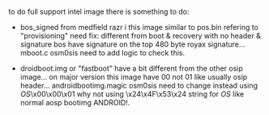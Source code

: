 to do full support intel image there is something to do:

- bos_signed from medfield razr i this image similar to pos.bin refering to "provisioning"
need fix: different from boot & recovery with no header & signature bos have signature on the top 480 byte royax signature... mboot.c osm0sis need to add logic to check this.

- droidboot.img or "fastboot" have a bit different from the other osip image... on major version this image have 00 not 01 like usually osip header... androidbootimg.magic osm0sis need to change instead using $OS$\x00\x00\x01 why not using \x24\x4F\x53\x24 string for $OS$ like normal aosp bootimg ANDROID!.
